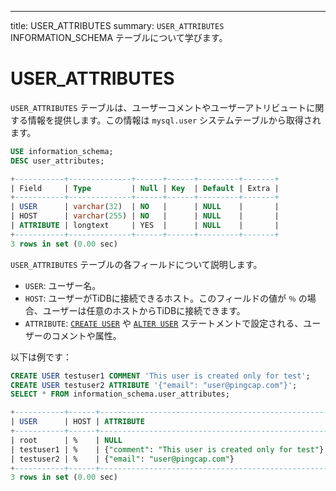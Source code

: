 ---
title: USER_ATTRIBUTES
summary: `USER_ATTRIBUTES` INFORMATION_SCHEMA テーブルについて学びます。

# USER_ATTRIBUTES

`USER_ATTRIBUTES` テーブルは、ユーザーコメントやユーザーアトリビュートに関する情報を提供します。この情報は `mysql.user` システムテーブルから取得されます。

```sql
USE information_schema;
DESC user_attributes;
```

```sql
+-----------+--------------+------+------+---------+-------+
| Field     | Type         | Null | Key  | Default | Extra |
+-----------+--------------+------+------+---------+-------+
| USER      | varchar(32)  | NO   |      | NULL    |       |
| HOST      | varchar(255) | NO   |      | NULL    |       |
| ATTRIBUTE | longtext     | YES  |      | NULL    |       |
+-----------+--------------+------+------+---------+-------+
3 rows in set (0.00 sec)
```

`USER_ATTRIBUTES` テーブルの各フィールドについて説明します。

* `USER`: ユーザー名。
* `HOST`: ユーザーがTiDBに接続できるホスト。このフィールドの値が `％` の場合、ユーザーは任意のホストからTiDBに接続できます。
* `ATTRIBUTE`: [`CREATE USER`](/sql-statements/sql-statement-create-user.md) や [`ALTER USER`](/sql-statements/sql-statement-alter-user.md) ステートメントで設定される、ユーザーのコメントや属性。

以下は例です：

```sql
CREATE USER testuser1 COMMENT 'This user is created only for test';
CREATE USER testuser2 ATTRIBUTE '{"email": "user@pingcap.com"}';
SELECT * FROM information_schema.user_attributes;
```

```sql
+-----------+------+---------------------------------------------------+
| USER      | HOST | ATTRIBUTE                                         |
+-----------+------+---------------------------------------------------+
| root      | %    | NULL                                              |
| testuser1 | %    | {"comment": "This user is created only for test"} |
| testuser2 | %    | {"email": "user@pingcap.com"}                     |
+-----------+------+---------------------------------------------------+
3 rows in set (0.00 sec)
```